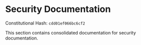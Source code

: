 # Security Documentation

Constitutional Hash: `cdd01ef066bc6cf2`

This section contains consolidated documentation for security documentation.

